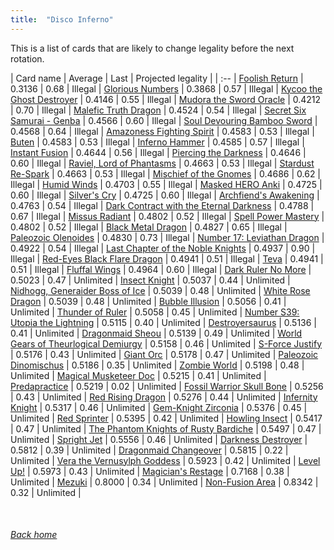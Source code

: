 ```yaml
---
title:  "Disco Inferno"
---
```


This is a list of cards that are likely to change legality before the next rotation.

| Card name | Average | Last | Projected legality |
| :-- |
[Foolish Return](https://db.ygoprodeck.com/card/?search=Foolish%20Return) | 0.3136 | 0.68 | Illegal |
[Glorious Numbers](https://db.ygoprodeck.com/card/?search=Glorious%20Numbers) | 0.3868 | 0.57 | Illegal |
[Kycoo the Ghost Destroyer](https://db.ygoprodeck.com/card/?search=Kycoo%20the%20Ghost%20Destroyer) | 0.4146 | 0.55 | Illegal |
[Mudora the Sword Oracle](https://db.ygoprodeck.com/card/?search=Mudora%20the%20Sword%20Oracle) | 0.4212 | 0.70 | Illegal |
[Malefic Truth Dragon](https://db.ygoprodeck.com/card/?search=Malefic%20Truth%20Dragon) | 0.4524 | 0.54 | Illegal |
[Secret Six Samurai - Genba](https://db.ygoprodeck.com/card/?search=Secret%20Six%20Samurai%20-%20Genba) | 0.4566 | 0.60 | Illegal |
[Soul Devouring Bamboo Sword](https://db.ygoprodeck.com/card/?search=Soul%20Devouring%20Bamboo%20Sword) | 0.4568 | 0.64 | Illegal |
[Amazoness Fighting Spirit](https://db.ygoprodeck.com/card/?search=Amazoness%20Fighting%20Spirit) | 0.4583 | 0.53 | Illegal |
[Buten](https://db.ygoprodeck.com/card/?search=Buten) | 0.4583 | 0.53 | Illegal |
[Inferno Hammer](https://db.ygoprodeck.com/card/?search=Inferno%20Hammer) | 0.4585 | 0.57 | Illegal |
[Instant Fusion](https://db.ygoprodeck.com/card/?search=Instant%20Fusion) | 0.4644 | 0.56 | Illegal |
[Piercing the Darkness](https://db.ygoprodeck.com/card/?search=Piercing%20the%20Darkness) | 0.4646 | 0.60 | Illegal |
[Raviel, Lord of Phantasms](https://db.ygoprodeck.com/card/?search=Raviel,%20Lord%20of%20Phantasms) | 0.4663 | 0.53 | Illegal |
[Stardust Re-Spark](https://db.ygoprodeck.com/card/?search=Stardust%20Re-Spark) | 0.4663 | 0.53 | Illegal |
[Mischief of the Gnomes](https://db.ygoprodeck.com/card/?search=Mischief%20of%20the%20Gnomes) | 0.4686 | 0.62 | Illegal |
[Humid Winds](https://db.ygoprodeck.com/card/?search=Humid%20Winds) | 0.4703 | 0.55 | Illegal |
[Masked HERO Anki](https://db.ygoprodeck.com/card/?search=Masked%20HERO%20Anki) | 0.4725 | 0.60 | Illegal |
[Silver's Cry](https://db.ygoprodeck.com/card/?search=Silver's%20Cry) | 0.4725 | 0.60 | Illegal |
[Archfiend's Awakening](https://db.ygoprodeck.com/card/?search=Archfiend's%20Awakening) | 0.4763 | 0.54 | Illegal |
[Dark Contract with the Eternal Darkness](https://db.ygoprodeck.com/card/?search=Dark%20Contract%20with%20the%20Eternal%20Darkness) | 0.4788 | 0.67 | Illegal |
[Missus Radiant](https://db.ygoprodeck.com/card/?search=Missus%20Radiant) | 0.4802 | 0.52 | Illegal |
[Spell Power Mastery](https://db.ygoprodeck.com/card/?search=Spell%20Power%20Mastery) | 0.4802 | 0.52 | Illegal |
[Black Metal Dragon](https://db.ygoprodeck.com/card/?search=Black%20Metal%20Dragon) | 0.4827 | 0.65 | Illegal |
[Paleozoic Olenoides](https://db.ygoprodeck.com/card/?search=Paleozoic%20Olenoides) | 0.4830 | 0.73 | Illegal |
[Number 17: Leviathan Dragon](https://db.ygoprodeck.com/card/?search=Number%2017:%20Leviathan%20Dragon) | 0.4922 | 0.54 | Illegal |
[Last Chapter of the Noble Knights](https://db.ygoprodeck.com/card/?search=Last%20Chapter%20of%20the%20Noble%20Knights) | 0.4937 | 0.90 | Illegal |
[Red-Eyes Black Flare Dragon](https://db.ygoprodeck.com/card/?search=Red-Eyes%20Black%20Flare%20Dragon) | 0.4941 | 0.51 | Illegal |
[Teva](https://db.ygoprodeck.com/card/?search=Teva) | 0.4941 | 0.51 | Illegal |
[Fluffal Wings](https://db.ygoprodeck.com/card/?search=Fluffal%20Wings) | 0.4964 | 0.60 | Illegal |
[Dark Ruler No More](https://db.ygoprodeck.com/card/?search=Dark%20Ruler%20No%20More) | 0.5023 | 0.47 | Unlimited |
[Insect Knight](https://db.ygoprodeck.com/card/?search=Insect%20Knight) | 0.5037 | 0.44 | Unlimited |
[Nidhogg, Generaider Boss of Ice](https://db.ygoprodeck.com/card/?search=Nidhogg,%20Generaider%20Boss%20of%20Ice) | 0.5039 | 0.48 | Unlimited |
[White Rose Dragon](https://db.ygoprodeck.com/card/?search=White%20Rose%20Dragon) | 0.5039 | 0.48 | Unlimited |
[Bubble Illusion](https://db.ygoprodeck.com/card/?search=Bubble%20Illusion) | 0.5056 | 0.41 | Unlimited |
[Thunder of Ruler](https://db.ygoprodeck.com/card/?search=Thunder%20of%20Ruler) | 0.5058 | 0.45 | Unlimited |
[Number S39: Utopia the Lightning](https://db.ygoprodeck.com/card/?search=Number%20S39:%20Utopia%20the%20Lightning) | 0.5115 | 0.40 | Unlimited |
[Destroyersaurus](https://db.ygoprodeck.com/card/?search=Destroyersaurus) | 0.5136 | 0.41 | Unlimited |
[Dragonmaid Sheou](https://db.ygoprodeck.com/card/?search=Dragonmaid%20Sheou) | 0.5139 | 0.49 | Unlimited |
[World Gears of Theurlogical Demiurgy](https://db.ygoprodeck.com/card/?search=World%20Gears%20of%20Theurlogical%20Demiurgy) | 0.5158 | 0.46 | Unlimited |
[S-Force Justify](https://db.ygoprodeck.com/card/?search=S-Force%20Justify) | 0.5176 | 0.43 | Unlimited |
[Giant Orc](https://db.ygoprodeck.com/card/?search=Giant%20Orc) | 0.5178 | 0.47 | Unlimited |
[Paleozoic Dinomischus](https://db.ygoprodeck.com/card/?search=Paleozoic%20Dinomischus) | 0.5186 | 0.35 | Unlimited |
[Zombie World](https://db.ygoprodeck.com/card/?search=Zombie%20World) | 0.5198 | 0.48 | Unlimited |
[Magical Musketeer Doc](https://db.ygoprodeck.com/card/?search=Magical%20Musketeer%20Doc) | 0.5215 | 0.41 | Unlimited |
[Predapractice](https://db.ygoprodeck.com/card/?search=Predapractice) | 0.5219 | 0.02 | Unlimited |
[Fossil Warrior Skull Bone](https://db.ygoprodeck.com/card/?search=Fossil%20Warrior%20Skull%20Bone) | 0.5256 | 0.43 | Unlimited |
[Red Rising Dragon](https://db.ygoprodeck.com/card/?search=Red%20Rising%20Dragon) | 0.5276 | 0.44 | Unlimited |
[Infernity Knight](https://db.ygoprodeck.com/card/?search=Infernity%20Knight) | 0.5317 | 0.46 | Unlimited |
[Gem-Knight Zirconia](https://db.ygoprodeck.com/card/?search=Gem-Knight%20Zirconia) | 0.5376 | 0.45 | Unlimited |
[Red Sprinter](https://db.ygoprodeck.com/card/?search=Red%20Sprinter) | 0.5395 | 0.42 | Unlimited |
[Howling Insect](https://db.ygoprodeck.com/card/?search=Howling%20Insect) | 0.5417 | 0.47 | Unlimited |
[The Phantom Knights of Rusty Bardiche](https://db.ygoprodeck.com/card/?search=The%20Phantom%20Knights%20of%20Rusty%20Bardiche) | 0.5497 | 0.47 | Unlimited |
[Spright Jet](https://db.ygoprodeck.com/card/?search=Spright%20Jet) | 0.5556 | 0.46 | Unlimited |
[Darkness Destroyer](https://db.ygoprodeck.com/card/?search=Darkness%20Destroyer) | 0.5812 | 0.39 | Unlimited |
[Dragonmaid Changeover](https://db.ygoprodeck.com/card/?search=Dragonmaid%20Changeover) | 0.5815 | 0.22 | Unlimited |
[Vera the Vernusylph Goddess](https://db.ygoprodeck.com/card/?search=Vera%20the%20Vernusylph%20Goddess) | 0.5923 | 0.42 | Unlimited |
[Level Up!](https://db.ygoprodeck.com/card/?search=Level%20Up!) | 0.5973 | 0.43 | Unlimited |
[Magician's Restage](https://db.ygoprodeck.com/card/?search=Magician's%20Restage) | 0.7168 | 0.38 | Unlimited |
[Mezuki](https://db.ygoprodeck.com/card/?search=Mezuki) | 0.8000 | 0.34 | Unlimited |
[Non-Fusion Area](https://db.ygoprodeck.com/card/?search=Non-Fusion%20Area) | 0.8342 | 0.32 | Unlimited |

<br>

###### [Back home](index)